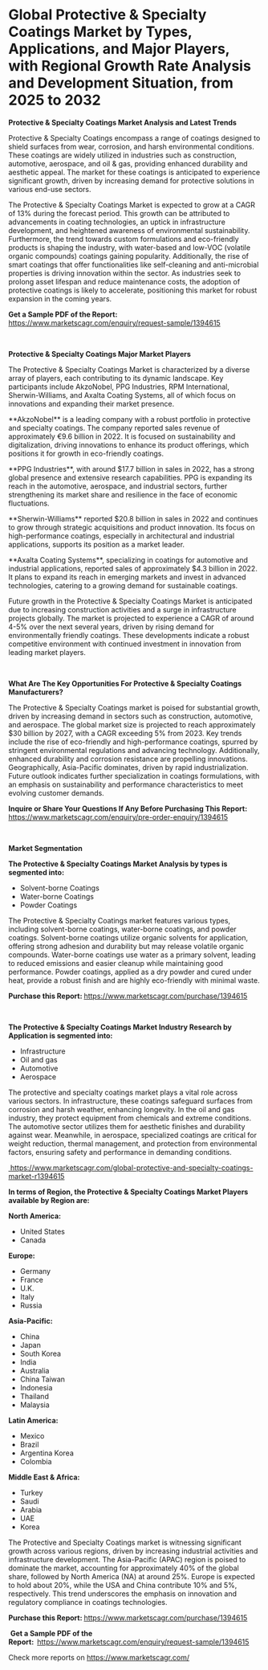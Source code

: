<p><h1>Global Protective & Specialty Coatings Market by Types, Applications, and Major Players, with Regional Growth Rate Analysis and Development Situation, from 2025 to 2032</h1></p><p><strong>Protective & Specialty Coatings Market Analysis and Latest Trends</strong></p>
<p><p>Protective & Specialty Coatings encompass a range of coatings designed to shield surfaces from wear, corrosion, and harsh environmental conditions. These coatings are widely utilized in industries such as construction, automotive, aerospace, and oil & gas, providing enhanced durability and aesthetic appeal. The market for these coatings is anticipated to experience significant growth, driven by increasing demand for protective solutions in various end-use sectors.</p><p>The Protective & Specialty Coatings Market is expected to grow at a CAGR of 13% during the forecast period. This growth can be attributed to advancements in coating technologies, an uptick in infrastructure development, and heightened awareness of environmental sustainability. Furthermore, the trend towards custom formulations and eco-friendly products is shaping the industry, with water-based and low-VOC (volatile organic compounds) coatings gaining popularity. Additionally, the rise of smart coatings that offer functionalities like self-cleaning and anti-microbial properties is driving innovation within the sector. As industries seek to prolong asset lifespan and reduce maintenance costs, the adoption of protective coatings is likely to accelerate, positioning this market for robust expansion in the coming years.</p></p>
<p><strong>Get a Sample PDF of the Report:&nbsp;</strong> <a href="https://www.marketscagr.com/enquiry/request-sample/1394615?utm_campaign=3228&utm_medium=2&utm_source=Github&utm_content=ia&utm_term=22032025&utm_id=protective-specialty-coatings">https://www.marketscagr.com/enquiry/request-sample/1394615</a></p>
<p>&nbsp;</p>
<p><strong>Protective & Specialty Coatings Major Market Players</strong></p>
<p><p>The Protective & Specialty Coatings Market is characterized by a diverse array of players, each contributing to its dynamic landscape. Key participants include AkzoNobel, PPG Industries, RPM International, Sherwin-Williams, and Axalta Coating Systems, all of which focus on innovations and expanding their market presence.</p><p>**AkzoNobel** is a leading company with a robust portfolio in protective and specialty coatings. The company reported sales revenue of approximately €9.6 billion in 2022. It is focused on sustainability and digitalization, driving innovations to enhance its product offerings, which positions it for growth in eco-friendly coatings.</p><p>**PPG Industries**, with around $17.7 billion in sales in 2022, has a strong global presence and extensive research capabilities. PPG is expanding its reach in the automotive, aerospace, and industrial sectors, further strengthening its market share and resilience in the face of economic fluctuations.</p><p>**Sherwin-Williams** reported $20.8 billion in sales in 2022 and continues to grow through strategic acquisitions and product innovation. Its focus on high-performance coatings, especially in architectural and industrial applications, supports its position as a market leader.</p><p>**Axalta Coating Systems**, specializing in coatings for automotive and industrial applications, reported sales of approximately $4.3 billion in 2022. It plans to expand its reach in emerging markets and invest in advanced technologies, catering to a growing demand for sustainable coatings.</p><p>Future growth in the Protective & Specialty Coatings Market is anticipated due to increasing construction activities and a surge in infrastructure projects globally. The market is projected to experience a CAGR of around 4-5% over the next several years, driven by rising demand for environmentally friendly coatings. These developments indicate a robust competitive environment with continued investment in innovation from leading market players.</p></p>
<p>&nbsp;</p>
<p><strong>What Are The Key Opportunities For Protective & Specialty Coatings Manufacturers?</strong></p>
<p><p>The Protective & Specialty Coatings market is poised for substantial growth, driven by increasing demand in sectors such as construction, automotive, and aerospace. The global market size is projected to reach approximately $30 billion by 2027, with a CAGR exceeding 5% from 2023. Key trends include the rise of eco-friendly and high-performance coatings, spurred by stringent environmental regulations and advancing technology. Additionally, enhanced durability and corrosion resistance are propelling innovations. Geographically, Asia-Pacific dominates, driven by rapid industrialization. Future outlook indicates further specialization in coatings formulations, with an emphasis on sustainability and performance characteristics to meet evolving customer demands.</p></p>
<p><strong>Inquire or Share Your Questions If Any Before Purchasing This Report:</strong> <a href="https://www.marketscagr.com/enquiry/pre-order-enquiry/1394615?utm_campaign=3228&utm_medium=2&utm_source=Github&utm_content=ia&utm_term=22032025&utm_id=protective-specialty-coatings">https://www.marketscagr.com/enquiry/pre-order-enquiry/1394615</a></p>
<p>&nbsp;</p>
<p><strong>Market Segmentation</strong></p>
<p><strong>The Protective & Specialty Coatings Market Analysis by types is segmented into:</strong></p>
<p><ul><li>Solvent-borne Coatings</li><li>Water-borne Coatings</li><li>Powder Coatings</li></ul></p>
<p><p>The Protective & Specialty Coatings market features various types, including solvent-borne coatings, water-borne coatings, and powder coatings. Solvent-borne coatings utilize organic solvents for application, offering strong adhesion and durability but may release volatile organic compounds. Water-borne coatings use water as a primary solvent, leading to reduced emissions and easier cleanup while maintaining good performance. Powder coatings, applied as a dry powder and cured under heat, provide a robust finish and are highly eco-friendly with minimal waste.</p></p>
<p><strong>Purchase this Report:&nbsp;</strong><a href="https://www.marketscagr.com/purchase/1394615?utm_campaign=3228&utm_medium=2&utm_source=Github&utm_content=ia&utm_term=22032025&utm_id=protective-specialty-coatings">https://www.marketscagr.com/purchase/1394615</a></p>
<p>&nbsp;</p>
<p><strong>The Protective & Specialty Coatings Market Industry Research by Application is segmented into:</strong></p>
<p><ul><li>Infrastructure</li><li>Oil and gas</li><li>Automotive</li><li>Aerospace</li></ul></p>
<p><p>The protective and specialty coatings market plays a vital role across various sectors. In infrastructure, these coatings safeguard surfaces from corrosion and harsh weather, enhancing longevity. In the oil and gas industry, they protect equipment from chemicals and extreme conditions. The automotive sector utilizes them for aesthetic finishes and durability against wear. Meanwhile, in aerospace, specialized coatings are critical for weight reduction, thermal management, and protection from environmental factors, ensuring safety and performance in demanding conditions.</p></p>
<p><a href="https://www.marketscagr.com/global-protective-and-specialty-coatings-market-r1394615?utm_campaign=3228&utm_medium=2&utm_source=Github&utm_content=ia&utm_term=22032025&utm_id=protective-specialty-coatings">&nbsp;https://www.marketscagr.com/global-protective-and-specialty-coatings-market-r1394615</a></p>
<p><strong>In terms of Region, the Protective & Specialty Coatings Market Players available by Region are:</strong></p>
<p>
    <p> <strong> North America: </strong>
        <ul>
            <li>United States</li>
            <li>Canada</li>
        </ul>
        </p> 
    <p> <strong> Europe: </strong>
        <ul>
            <li>Germany</li>
            <li>France</li>
            <li>U.K.</li>
            <li>Italy</li>
            <li>Russia</li>
        </ul>
        </p> 
    <p> <strong> Asia-Pacific: </strong>
        <ul>
            <li>China</li>
            <li>Japan</li>
            <li>South Korea</li>
            <li>India</li>
            <li>Australia</li>
            <li>China Taiwan</li>
            <li>Indonesia</li>
            <li>Thailand</li>
            <li>Malaysia</li>
        </ul>
        </p> 
    <p> <strong> Latin America: </strong>
        <ul>
            <li>Mexico</li>
            <li>Brazil</li>
            <li>Argentina Korea</li>
            <li>Colombia</li>
        </ul>
        </p> 
    <p> <strong> Middle East & Africa: </strong>
        <ul>
            <li>Turkey</li>
            <li>Saudi</li>
            <li>Arabia</li>
            <li>UAE</li>
            <li>Korea</li>
        </ul>
    </p>
    </p>
<p><p>The Protective and Specialty Coatings market is witnessing significant growth across various regions, driven by increasing industrial activities and infrastructure development. The Asia-Pacific (APAC) region is poised to dominate the market, accounting for approximately 40% of the global share, followed by North America (NA) at around 25%. Europe is expected to hold about 20%, while the USA and China contribute 10% and 5%, respectively. This trend underscores the emphasis on innovation and regulatory compliance in coatings technologies.</p></p>
<p><strong>Purchase this Report: </strong><a href="https://www.marketscagr.com/purchase/1394615?utm_campaign=3228&utm_medium=2&utm_source=Github&utm_content=ia&utm_term=22032025&utm_id=protective-specialty-coatings">https://www.marketscagr.com/purchase/1394615</a></p>
<p>&nbsp;<strong>Get a Sample PDF of the Report:&nbsp;&nbsp;</strong><a href="https://www.marketscagr.com/enquiry/request-sample/1394615?utm_campaign=3228&utm_medium=2&utm_source=Github&utm_content=ia&utm_term=22032025&utm_id=protective-specialty-coatings">https://www.marketscagr.com/enquiry/request-sample/1394615</a></p>
<p><strong></strong></p>
<p>Check more reports on <a href="https://www.marketscagr.com/?utm_campaign=3228&utm_medium=2&utm_source=Github&utm_content=ia&utm_term=22032025&utm_id=protective-specialty-coatings">https://www.marketscagr.com/</a></p>